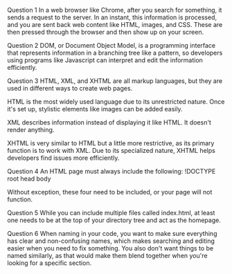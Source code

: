 Question 1
In a web browser like Chrome, after you search for something, it sends a request to the server. In an instant, this information is processed, and you are sent back web content like HTML, images, and CSS. These are then pressed through the browser and then show up on your screen. 


Question 2
DOM, or Document Object Model, is a programming interface that represents information in a branching tree like a pattern, so developers using programs like Javascript can interpret and edit the information efficiently. 


Question 3
HTML, XML, and XHTML are all markup languages, but they are used in different ways to create web pages. 

HTML is the most widely used language due to its unrestricted nature. Once it's set up, stylistic elements like images can be added easily. 

XML describes information instead of displaying it like HTML. It doesn't render anything. 

XHTML is very similar to HTML but a little more restrictive, as its primary function is to work with XML. Due to its specialized nature, XHTML helps developers find issues more efficiently. 


Question 4
An HTML page must always include the following:
!DOCTYPE
root
head
body

Without exception, these four need to be included, or your page will not function. 


Question 5
While you can include multiple files called index.html, at least one needs to be at the top of your directory tree and act as the homepage. 


Question 6
When naming in your code, you want to make sure everything has clear and non-confusing names, which makes searching and editing easier when you need to fix something. You also don't want things to be named similarly, as that would make them blend together when you're looking for a specific section. 